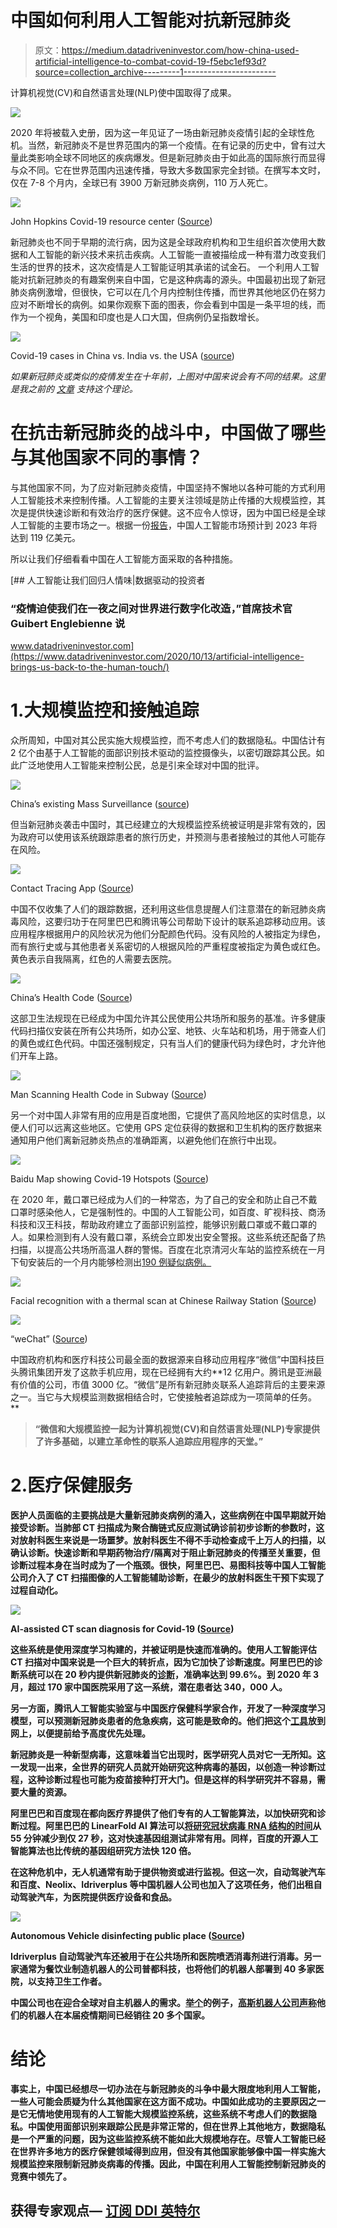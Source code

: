 # 中国如何利用人工智能对抗新冠肺炎

> 原文：<https://medium.datadriveninvestor.com/how-china-used-artificial-intelligence-to-combat-covid-19-f5ebc1ef93d?source=collection_archive---------1----------------------->

计算机视觉(CV)和自然语言处理(NLP)使中国取得了成果。

![](img/5f9daa25de7d27adfbdbe2da2af22768.png)

2020 年将被载入史册，因为这一年见证了一场由新冠肺炎疫情引起的全球性危机。当然，新冠肺炎不是世界范围内的第一个疫情。在有记录的历史中，曾有过大量此类影响全球不同地区的疾病爆发。但是新冠肺炎由于如此高的国际旅行而显得与众不同。它在世界范围内迅速传播，导致大多数国家完全封锁。在撰写本文时，仅在 7-8 个月内，全球已有 3900 万新冠肺炎病例，110 万人死亡。

![](img/19968933a6e619786af6ba80df122b25.png)

John Hopkins Covid-19 resource center ([Source](https://coronavirus.jhu.edu/map.html))

新冠肺炎也不同于早期的流行病，因为这是全球政府机构和卫生组织首次使用大数据和人工智能的新兴技术来抗击疾病。人工智能一直被描绘成一种有潜力改变我们生活的世界的技术，这次疫情是人工智能证明其承诺的试金石。
一个利用人工智能对抗新冠肺炎的有趣案例来自中国，它是这种病毒的源头。中国最初出现了新冠肺炎病例激增，但很快，它可以在几个月内控制住传播，而世界其他地区仍在努力应对不断增长的病例。如果你观察下面的图表，你会看到中国是一条平坦的线，而作为一个视角，美国和印度也是人口大国，但病例仍呈指数增长。

![](img/cb3731c742811f216d11fc8b7fc57107.png)

Covid-19 cases in China vs. India vs. the USA ([source](https://ourworldindata.org/coronavirus/country/china?country=~CHN))

*如果新冠肺炎或类似的疫情发生在十年前，上图对中国来说会有不同的结果。这里是我之前的* [*文章*](https://towardsdatascience.com/traditional-ai-vs-modern-ai-5117b469a0c9) *支持这个理论。*

# 在抗击新冠肺炎的战斗中，中国做了哪些与其他国家不同的事情？

与其他国家不同，为了应对新冠肺炎疫情，中国坚持不懈地以各种可能的方式利用人工智能技术来控制传播。人工智能的主要关注领域是防止传播的大规模监控，其次是提供快速诊断和有效治疗的医疗保健。这不应令人惊讶，因为中国已经是全球人工智能的主要市场之一。根据一份[报告](http://www.xinhuanet.com/english/2019-12/08/c_138615098.htm)，中国人工智能市场预计到 2023 年将达到 119 亿美元。

所以让我们仔细看看中国在人工智能方面采取的各种措施。

[](https://www.datadriveninvestor.com/2020/10/13/artificial-intelligence-brings-us-back-to-the-human-touch/) [## 人工智能让我们回归人情味|数据驱动的投资者

### “疫情迫使我们在一夜之间对世界进行数字化改造，”首席技术官 Guibert Englebienne 说

www.datadriveninvestor.com](https://www.datadriveninvestor.com/2020/10/13/artificial-intelligence-brings-us-back-to-the-human-touch/) 

# 1.大规模监控和接触追踪

众所周知，中国对其公民实施大规模监控，而不考虑人们的数据隐私。中国估计有 2 亿个由基于人工智能的面部识别技术驱动的监控摄像头，以密切跟踪其公民。如此广泛地使用人工智能来控制公民，总是引来全球对中国的批评。

![](img/ebf96bcd5303a207a0820e1625e298c8.png)

China’s existing Mass Surveillance ([source](https://www.nytimes.com/2018/07/08/business/china-surveillance-technology.html))

但当新冠肺炎袭击中国时，其已经建立的大规模监控系统被证明是非常有效的，因为政府可以使用该系统跟踪患者的旅行历史，并预测与患者接触过的其他人可能存在风险。

![](img/b7d1262fe307767c644e54332f606deb.png)

Contact Tracing App ([Source](https://www.worldpoliticsreview.com/articles/28682/coronavirus-contact-tracing-and-the-right-to-privacy-in-a-pandemic))

中国不仅收集了人们的跟踪数据，还利用这些信息提醒人们注意潜在的新冠肺炎病毒风险，这要归功于在阿里巴巴和腾讯等公司帮助下设计的联系追踪移动应用。该应用程序根据用户的风险状况为他们分配颜色代码。没有风险的人被指定为绿色，而有旅行史或与其他患者关系密切的人根据风险的严重程度被指定为黄色或红色。黄色表示自我隔离，红色的人需要去医院。

![](img/4c92823c71039ca32006997732cbadb6.png)

China’s Health Code ([Source](https://www.csis.org/blogs/trustee-china-hand/chinas-novel-health-tracker-green-public-health-red-data-surveillance))

这部卫生法规现在已经成为中国允许其公民使用公共场所和服务的基准。许多健康代码扫描仪安装在所有公共场所，如办公室、地铁、火车站和机场，用于筛查人们的黄色或红色代码。中国还强制规定，只有当人们的健康代码为绿色时，才允许他们开车上路。

![](img/4d832b1175fcbc3b8909ebc01a781d02.png)

Man Scanning Health Code in Subway ([Source](https://abcnews.go.com/International/china-rolls-software-surveillance-covid-19-pandemic-alarming/story?id=70131355))

另一个对中国人非常有用的应用是百度地图，它提供了高风险地区的实时信息，以便人们可以远离这些地区。它使用 GPS 定位获得的数据和卫生机构的医疗数据来通知用户他们离新冠肺炎热点的准确距离，以避免他们在旅行中出现。

![](img/2a6cedf0da3cd6852d89c10fb6d15dea.png)

Baidu Map showing Covid-19 Hotspots ([Source](https://www.capgemini.com/2020/04/new-post-lockdown-use-cases-for-artificial-intelligence-in-china/))

在 2020 年，戴口罩已经成为人们的一种常态，为了自己的安全和防止自己不戴口罩时感染他人，它是强制性的。中国的人工智能公司，如百度、旷视科技、商汤科技和汉王科技，帮助政府建立了面部识别监控，能够识别戴口罩或不戴口罩的人。如果检测到有人没有戴口罩，系统会立即发出安全警报。这些系统还配备了热扫描，以提高公共场所高温人群的警惕。百度在北京清河火车站的监控系统在一月下旬安装后的一个月内能够检测出[190 例疑似病例。](https://www.capgemini.com/2020/04/new-post-lockdown-use-cases-for-artificial-intelligence-in-china/)

![](img/47f4b14f348a9a878e859c65e19c3710.png)

Facial recognition with a thermal scan at Chinese Railway Station ([Source](https://www.scmp.com/tech/policy/article/3049215/ai-firms-deploy-fever-detection-systems-beijing-help-fight-coronavirus))

![](img/08ef1b2374c4a91c3805200d86bab7e4.png)

“weChat” ([Source](https://www.wechat.com/en/))

中国政府机构和医疗科技公司最全面的数据源来自移动应用程序“微信”中国科技巨头腾讯集团开发了这款手机应用，现在已经拥有大约[](https://www.statista.com/statistics/255778/number-of-active-wechat-messenger-accounts/#:~:text=The%20number%20of%20Tencent%27s%20WeChat,wide%20range%20of%20age%20groups.&text=First%20released%20in%202011%2C%20WeChat,by%20the%20Chinese%20company%20Tencent.)**12 亿用户。腾讯是亚洲最有价值的公司，市值 3000 亿。“微信”是所有新冠肺炎联系人追踪背后的主要来源之一。当它与大规模监测数据相结合时，它使接触者追踪成为一项简单的任务。**

> **“微信和大规模监控一起为计算机视觉(CV)和自然语言处理(NLP)专家提供了许多基础，以建立革命性的联系人追踪应用程序的天堂。”**

# **2.医疗保健服务**

**医护人员面临的主要挑战是大量新冠肺炎病例的涌入，这些病例在中国早期就开始接受诊断。当肺部 CT 扫描成为聚合酶链式反应测试确诊前初步诊断的参数时，这对放射科医生来说是一场噩梦。放射科医生不得不手动检查成千上万人的扫描，以确认诊断。快速诊断和早期药物治疗/隔离对于阻止新冠肺炎的传播至关重要，但诊断过程本身在当时成为了一个瓶颈。很快，阿里巴巴、易图科技等中国人工智能公司介入了 CT 扫描图像的人工智能辅助诊断，在最少的放射科医生干预下实现了过程自动化。**

**![](img/d3cbd93511ad80d708367d649d58b274.png)**

**AI-assisted CT scan diagnosis for Covid-19 ([Source](https://www.itnonline.com/article/artificial-intelligence-assisted-radiology-technologies-aid-covid-19-fight-china))**

**这些系统是使用深度学习构建的，并被证明是快速而准确的。使用人工智能评估 CT 扫描对中国来说是一个巨大的转折点，因为它加快了诊断速度。阿里巴巴的诊断系统可以在 20 秒内提供新冠肺炎的[诊断](https://www.capgemini.com/2020/04/new-post-lockdown-use-cases-for-artificial-intelligence-in-china/)，准确率达到 99.6%。到 2020 年 3 月，超过 170 家中国医院采用了这一系统，潜在患者达 340，000 人。**

**另一方面，腾讯人工智能实验室与中国医疗保健科学家合作，开发了一种深度学习模型，可以预测新冠肺炎患者的危急疾病，这可能是致命的。他们把这个[工具](https://aihealthcare.tencent.com/COVID19-Triage_en.html)放到网上，以便提前给予高度优先处理。**

**新冠肺炎是一种新型病毒，这意味着当它出现时，医学研究人员对它一无所知。这一发现一出来，全世界的研究人员就开始研究这种病毒的基因，以创造一种诊断过程，这种诊断过程也可能为疫苗接种打开大门。但是这样的科学研究并不容易，需要大量的资源。**

**阿里巴巴和百度现在都向医疗界提供了他们专有的人工智能算法，以加快研究和诊断过程。阿里巴巴的 LinearFold AI 算法可以[将研究冠状病毒 RNA 结构的时间](https://www.weforum.org/agenda/2020/04/how-next-generation-information-technologies-tackled-covid-19-in-china/)从 55 分钟减少到仅 27 秒，这对快速基因组测试非常有用。同样，百度的开源人工智能算法也比传统的基因组研究方法快 120 倍。**

**在这种危机中，无人机通常有助于提供物资或进行监视。但这一次，自动驾驶汽车和百度、Neolix、Idriverplus 等中国机器人公司也加入了这项任务，他们出租自动驾驶汽车，为医院提供医疗设备和食品。**

**![](img/ded4090923a39d566b9379fdbb29737c.png)**

**Autonomous Vehicle disinfecting public place ([Source](https://www.geospatialworld.net/article/the-sino-approach-use-of-technology-to-combat-covid-19/))**

**Idriverplus 自动驾驶汽车还被用于在公共场所和医院喷洒消毒剂进行消毒。另一家通常为餐饮业制造机器人的公司普都科技，也将他们的机器人部署到 40 多家医院，以支持卫生工作者。**

**中国公司也在迎合全球对自主机器人的需求。[举个](https://www.gaussianrobotics.com/)的例子，[高斯机器人公司声称](https://news.cgtn.com/news/2020-06-01/More-Chinese-AI-companies-offer-extra-help-during-COVID-19-QXWln8dypO/index.html)他们的机器人在本届疫情期间已经销往 20 多个国家。**

# **结论**

**事实上，中国已经想尽一切办法在与新冠肺炎的斗争中最大限度地利用人工智能，一些人可能会质疑为什么其他国家在这方面不成功。中国如此成功的主要原因之一是它无情地使用现有的人工智能大规模监控系统，这些系统不考虑人们的数据隐私。中国使用面部识别来跟踪公民是非常正常的，但在世界上其他地方，数据隐私是一个严重的问题，因为这些监控系统不能如此大规模地存在。尽管人工智能已经在世界许多地方的医疗保健领域得到应用，但没有其他国家能够像中国一样实施大规模监控来限制新冠肺炎病毒的传播。因此，中国在利用人工智能控制新冠肺炎的竞赛中领先了。**

## **获得专家观点— [订阅 DDI 英特尔](https://datadriveninvestor.com/ddi-intel)**